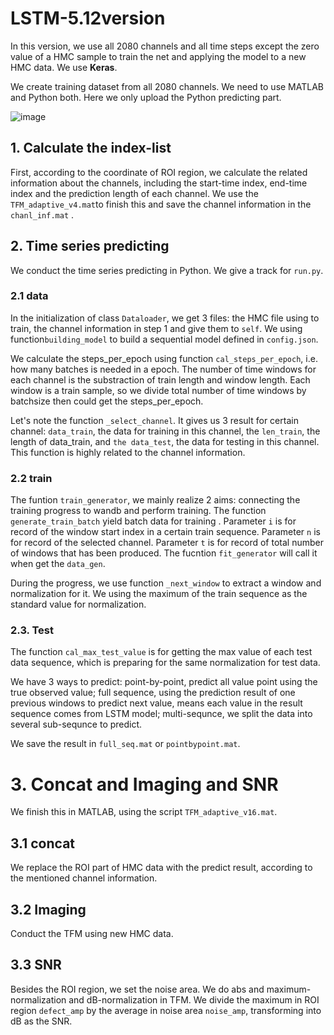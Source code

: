 # LSTM-5.12version
In this version, we use all 2080 channels  and all time steps except the zero value of a HMC sample to train the net and applying the model to a new HMC data. We use **Keras**.

We create training dataset from all 2080 channels. We need to use MATLAB and Python both. Here we only upload the Python predicting part. 

![image](https://github.com/28007/LSTM-5.12version/assets/119842972/d30ef3c2-c7c6-4fd5-9886-8f0d868b81ff)

## 1. Calculate the index-list
First, according to the coordinate of ROI region, we calculate the related information about the channels, including the start-time index, end-time index and the prediction length of each channel. We use the `TFM_adaptive_v4.mat`to finish this and  save the channel information in the `chanl_inf.mat` .
## 2. Time series predicting
We conduct the time series predicting in Python. We give a track for `run.py`. 

### 2.1 data
In the initialization of  class `Dataloader`, we get 3 files: the HMC file using to train, the channel information in step 1 and give them to `self`. We using function`building_model` to build a sequential model defined in `config.json`. 

We calculate the steps_per_epoch using function `cal_steps_per_epoch`,  i.e. how many batches is needed in a epoch. The number of time windows for each channel is the substraction of train length and window length. Each window is a train sample, so we divide total number of time windows by batchsize then could get the steps_per_epoch.

 Let's note the function `_select_channel`.  It gives us 3 result for certain channel: `data_train`, the data for training in this channel, the `len_train`, the length of data_train, and `the data_test`, the data for testing in this channel. This function is highly related to the channel information.
### 2.2 train
The funtion `train_generator`, we mainly realize 2 aims: connecting the training progress to wandb and perform training. The function `generate_train_batch` yield batch data for training .  Parameter `i` is for record of the window start index in a certain train sequence. Parameter `n` is for record of the selected channel. Parameter `t` is for record of total number of windows that has been produced.  The fucntion `fit_generator` will call it when get the `data_gen`.  

During the progress, we use function `_next_window` to extract a window and normalization for it. We using the maximum of the train sequence as the standard value for normalization. 
### 2.3. Test
The function `cal_max_test_value` is for getting the max value of each test data sequence, which is preparing for the same normalization for test data. 

We have 3 ways to predict: point-by-point, predict all value point using the true observed value; full sequence,  using the prediction result of one previous windows to predict next value, means each value in the result sequence comes from LSTM model; multi-sequnce, we split the data into several sub-sequnce to predict.

We save the result in `full_seq.mat` or  `pointbypoint.mat`.
# 3. Concat and Imaging and SNR
We finish this in MATLAB, using the script `TFM_adaptive_v16.mat`.
## 3.1 concat
We replace the ROI part of HMC data with the predict result,  according to the mentioned channel information.
## 3.2 Imaging
Conduct the TFM using new HMC data.
## 3.3 SNR
Besides the ROI region, we set the noise area. We do abs and maximum-normalization and dB-normalization in TFM.  We divide the maximum in ROI region `defect_amp` by the average in noise area `noise_amp`, transforming into dB as the SNR.


